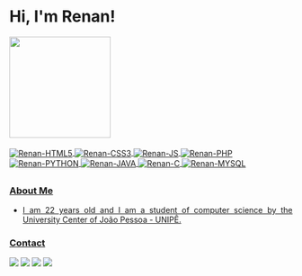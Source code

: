 <div>
  <h1>Hi, I'm Renan!</h1>
</div>

<div>
  <a href="https://github.com/renansoares99">
  <img height="180em" src="https://github-readme-stats.vercel.app/api?username=renansoares99&show_icons=true&theme=tokyonight&include_all_commits=true&count_private=true"/>
  <!-- <img height="180em" src="https://github-readme-stats.vercel.app/api/top-langs/?username=renansoares99&layout=compact&langs_count=7&theme=tokyonight"/> -->
</div>

<div><br>
  <img align="center" alt="Renan-HTML5" src="https://img.shields.io/badge/HTML5-E34F26?style=for-the-badge&logo=html5&logoColor=white">
  <img align="center" alt="Renan-CSS3" src="https://img.shields.io/badge/CSS3-1572B6?style=for-the-badge&logo=css3&logoColor=white">
  <img align="center" alt="Renan-JS" src="https://img.shields.io/badge/JavaScript-323330?style=for-the-badge&logo=javascript&logoColor=F7DF1E">
  <img align="center" alt="Renan-PHP" src="https://img.shields.io/badge/PHP-777BB4?style=for-the-badge&logo=php&logoColor=white">
  <img align="center" alt="Renan-PYTHON" src="https://img.shields.io/badge/Python-3776AB?style=for-the-badge&logo=python&logoColor=white">
  <img align="center" alt="Renan-JAVA" src="https://img.shields.io/badge/Java-ED8B00?style=for-the-badge&logo=java&logoColor=white">
  <img align="center" alt="Renan-C" src="https://img.shields.io/badge/C-00599C?style=for-the-badge&logo=c&logoColor=white">
  <img align="center" alt="Renan-MYSQL" src="https://img.shields.io/badge/MySQL-00000F?style=for-the-badge&logo=mysql&logoColor=white">
  <!-- <img align="center" alt="Renan-#" src=""> -->
</div>
  
##

<div>
  <h3>About Me</h3>
  <ul>
    <li><p align="justify">I am 22 years old and I am a student of computer science by the University Center of João Pessoa - UNIPÊ.</p></li>
  </ul>
</div>

<div>
  <h3>Contact</h3>
  <a href="https://gitlab.com/renansoaresa99" target="_blank"><img src="https://img.shields.io/badge/GitLab-330F63?style=for-the-badge&logo=gitlab&logoColor=white" target="_blank"></a>
  <a href="www.linkedin.com/in/renansoares99" target="_blank"><img src="https://img.shields.io/badge/LinkedIn-0077B5?style=for-the-badge&logo=linkedin&logoColor=white" target="_blank"></a>
  <a href="mailto:renansoaresarcanjo283@gmail.com" target="_blank"><img src="https://img.shields.io/badge/Gmail-D14836?style=for-the-badge&logo=gmail&logoColor=white" target="_blank"></a>
  <a href="https://twitter.com/RenanRV6" target="_blank"><img src="https://img.shields.io/badge/Twitter-1DA1F2?style=for-the-badge&logo=twitter&logoColor=white" target="_blank"></a>
  <!-- <a href="" target="_blank"><img src="" target="_blank"></a> -->
</div>
  
  
